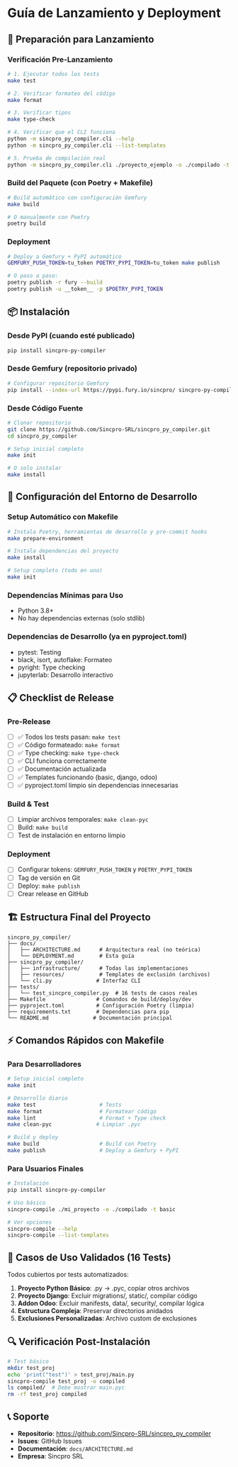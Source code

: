# Guía de Lanzamiento y Deployment

## 🚀 Preparación para Lanzamiento

### Verificación Pre-Lanzamiento

```bash
# 1. Ejecutar todos los tests
make test

# 2. Verificar formateo del código
make format

# 3. Verificar tipos
make type-check

# 4. Verificar que el CLI funciona
python -m sincpro_py_compiler.cli --help
python -m sincpro_py_compiler.cli --list-templates

# 5. Prueba de compilación real
python -m sincpro_py_compiler.cli ./proyecto_ejemplo -o ./compilado -t basic -v
```

### Build del Paquete (con Poetry + Makefile)

```bash
# Build automático con configuración Gemfury
make build

# O manualmente con Poetry
poetry build
```

### Deployment

```bash
# Deploy a Gemfury + PyPI automático
GEMFURY_PUSH_TOKEN=tu_token POETRY_PYPI_TOKEN=tu_token make publish

# O paso a paso:
poetry publish -r fury --build
poetry publish -u __token__ -p $POETRY_PYPI_TOKEN
```

## 📦 Instalación

### Desde PyPI (cuando esté publicado)

```bash
pip install sincpro-py-compiler
```

### Desde Gemfury (repositorio privado)

```bash
# Configurar repositorio Gemfury
pip install --index-url https://pypi.fury.io/sincpro/ sincpro-py-compiler
```

### Desde Código Fuente

```bash
# Clonar repositorio
git clone https://github.com/Sincpro-SRL/sincpro_py_compiler.git
cd sincpro_py_compiler

# Setup inicial completo
make init

# O solo instalar
make install
```

## 🔧 Configuración del Entorno de Desarrollo

### Setup Automático con Makefile

```bash
# Instala Poetry, herramientas de desarrollo y pre-commit hooks
make prepare-environment

# Instala dependencias del proyecto
make install

# Setup completo (todo en uno)
make init
```

### Dependencias Mínimas para Uso

- Python 3.8+
- No hay dependencias externas (solo stdlib)

### Dependencias de Desarrollo (ya en pyproject.toml)

- pytest: Testing
- black, isort, autoflake: Formateo
- pyright: Type checking
- jupyterlab: Desarrollo interactivo

## 📋 Checklist de Release

### Pre-Release

- [ ] ✅ Todos los tests pasan: `make test`
- [ ] ✅ Código formateado: `make format`
- [ ] ✅ Type checking: `make type-check`
- [ ] ✅ CLI funciona correctamente
- [ ] ✅ Documentación actualizada
- [ ] ✅ Templates funcionando (basic, django, odoo)
- [ ] ✅ pyproject.toml limpio sin dependencias innecesarias

### Build & Test

- [ ] Limpiar archivos temporales: `make clean-pyc`
- [ ] Build: `make build`
- [ ] Test de instalación en entorno limpio

### Deployment

- [ ] Configurar tokens: `GEMFURY_PUSH_TOKEN` y `POETRY_PYPI_TOKEN`
- [ ] Tag de versión en Git
- [ ] Deploy: `make publish`
- [ ] Crear release en GitHub

## 🏗️ Estructura Final del Proyecto

```
sincpro_py_compiler/
├── docs/
│   ├── ARCHITECTURE.md      # Arquitectura real (no teórica)
│   └── DEPLOYMENT.md        # Esta guía
├── sincpro_py_compiler/
│   ├── infrastructure/      # Todas las implementaciones
│   ├── resources/           # Templates de exclusión (archivos)
│   └── cli.py              # Interfaz CLI
├── tests/
│   └── test_sincpro_compiler.py  # 16 tests de casos reales
├── Makefile                # Comandos de build/deploy/dev
├── pyproject.toml          # Configuración Poetry (limpia)
├── requirements.txt        # Dependencias para pip
└── README.md              # Documentación principal
```

## ⚡ Comandos Rápidos con Makefile

### Para Desarrolladores

```bash
# Setup inicial completo
make init

# Desarrollo diario
make test                    # Tests
make format                  # Formatear código
make lint                    # Format + Type check
make clean-pyc              # Limpiar .pyc

# Build y deploy
make build                   # Build con Poetry
make publish                 # Deploy a Gemfury + PyPI
```

### Para Usuarios Finales

```bash
# Instalación
pip install sincpro-py-compiler

# Uso básico
sincpro-compile ./mi_proyecto -o ./compilado -t basic

# Ver opciones
sincpro-compile --help
sincpro-compile --list-templates
```

## 🎯 Casos de Uso Validados (16 Tests)

Todos cubiertos por tests automatizados:

1. **Proyecto Python Básico**: .py → .pyc, copiar otros archivos
2. **Proyecto Django**: Excluir migrations/, static/, compilar código
3. **Addon Odoo**: Excluir manifests, data/, security/, compilar lógica  
4. **Estructura Compleja**: Preservar directorios anidados
5. **Exclusiones Personalizadas**: Archivo custom de exclusiones

## 🔍 Verificación Post-Instalación

```bash
# Test básico
mkdir test_proj
echo 'print("test")' > test_proj/main.py
sincpro-compile test_proj -o compiled
ls compiled/  # Debe mostrar main.pyc
rm -rf test_proj compiled
```

## 📞 Soporte

- **Repositorio**: <https://github.com/Sincpro-SRL/sincpro_py_compiler>
- **Issues**: GitHub Issues
- **Documentación**: `docs/ARCHITECTURE.md`
- **Empresa**: Sincpro SRL
